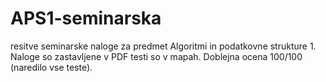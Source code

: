 ﻿# APS1-seminarska
 resitve seminarske naloge za predmet Algoritmi in podatkovne strukture 1. Naloge so zastavljene v PDF testi so v mapah. Doblejna ocena 100/100 (naredilo vse teste).
